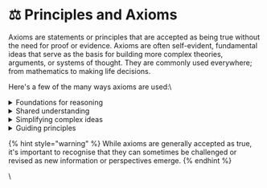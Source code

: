 # ⚖ Principles and Axioms

Axioms are statements or principles that are accepted as being true without the need for proof or evidence. Axioms are often self-evident, fundamental ideas that serve as the basis for building more complex theories, arguments, or systems of thought. They are commonly used everywhere; from mathematics to making life decisions.

Here's a few of the many ways axioms are used:\


<details>

<summary>Foundations for reasoning</summary>

Axioms provide a starting point for logical reasoning, helping us build arguments and make sense of the world around us. For example, the axiom "things that are equal to the same thing are equal to each other" is a basic principle in mathematics and logic that we use to understand equality.

</details>

<details>

<summary>Shared understanding</summary>

Axioms are often universally accepted principles, which help create a shared understanding between people in discussions or problem-solving situations. This common ground makes it easier to communicate ideas and collaborate effectively.

</details>

<details>

<summary>Simplifying complex ideas</summary>

Axioms break down complex ideas into simpler, more manageable components. By accepting certain fundamental truths, we can focus on exploring new ideas and building upon existing knowledge without having to prove every single concept from scratch.

</details>

<details>

<summary>Guiding principles</summary>

Axioms can serve as guiding principles in our lives, shaping our beliefs, values, and decision-making processes. For example, the golden rule, "treat others as you would like to be treated," is an ethical axiom that many people follow to navigate social interactions.

</details>

{% hint style="warning" %}
While axioms are generally accepted as true, it's important to recognise that they can sometimes be challenged or revised as new information or perspectives emerge.&#x20;
{% endhint %}

\
